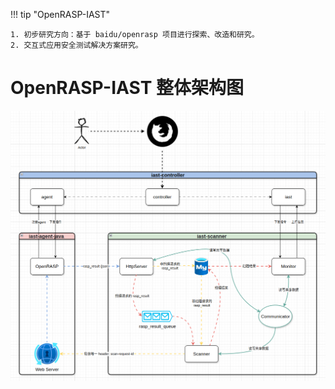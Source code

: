 !!! tip "OpenRASP-IAST"

    1. 初步研究方向：基于 baidu/openrasp 项目进行探索、改造和研究。
    2. 交互式应用安全测试解决方案研究。

# OpenRASP-IAST 整体架构图

![整体架构图](整体架构图.png)
